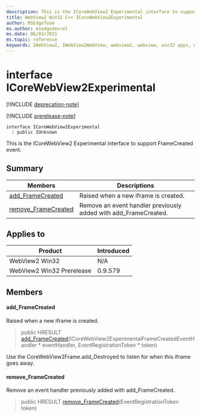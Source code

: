 ```yaml
---
description: This is the ICoreWebView2 Experimental interface to support FrameCreated event.
title: WebView2 Win32 C++ ICoreWebView2Experimental
author: MSEdgeTeam
ms.author: msedgedevrel
ms.date: 06/03/2021
ms.topic: reference
keywords: IWebView2, IWebView2WebView, webview2, webview, win32 apps, win32, edge, ICoreWebView2, ICoreWebView2Controller, browser control, edge html, ICoreWebView2Experimental
---
```


# interface ICoreWebView2Experimental

[!INCLUDE [deprecation-note](../includes/deprecation-note.md)]

[!INCLUDE [prerelease-note](../includes/prerelease-note.md)]

```
interface ICoreWebView2Experimental
  : public IUnknown
```

This is the ICoreWebView2 Experimental interface to support FrameCreated event.

## Summary

 Members                        | Descriptions
--------------------------------|---------------------------------------------
[add_FrameCreated](#add_framecreated) | Raised when a new iframe is created.
[remove_FrameCreated](#remove_framecreated) | Remove an event handler previously added with add_FrameCreated.

## Applies to

Product                         | Introduced
--------------------------------|---------------------------------------------
WebView2 Win32            |    N/A
WebView2 Win32 Prerelease |    0.9.579

## Members

#### add_FrameCreated

Raised when a new iframe is created.

> public HRESULT [add_FrameCreated](#add_framecreated)(ICoreWebView2ExperimentalFrameCreatedEventHandler * eventHandler, EventRegistrationToken * token)

Use the CoreWebView2Frame.add_Destroyed to listen for when this iframe goes away.

#### remove_FrameCreated

Remove an event handler previously added with add_FrameCreated.

> public HRESULT [remove_FrameCreated](#remove_framecreated)(EventRegistrationToken token)

